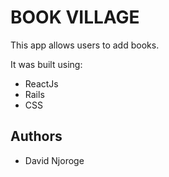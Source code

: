 
# BOOK VILLAGE
This app allows users to add books.

It was built using:
- ReactJs
- Rails
- CSS


## Authors

- David Njoroge



